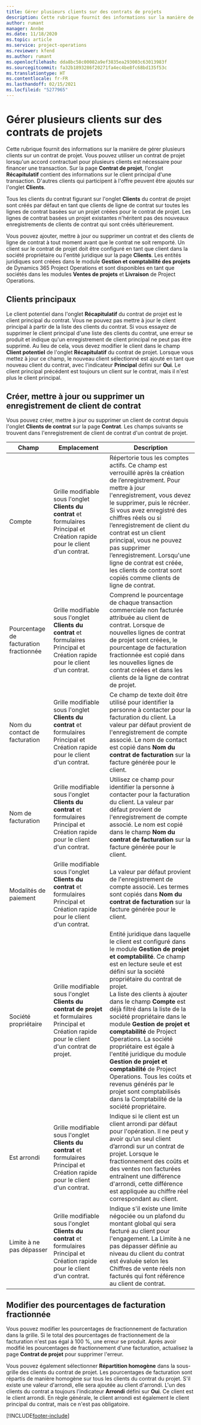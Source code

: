 ```yaml
---
title: Gérer plusieurs clients sur des contrats de projets
description: Cette rubrique fournit des informations sur la manière de gérer plusieurs clients sur un contrat de projet.
author: rumant
manager: Annbe
ms.date: 11/18/2020
ms.topic: article
ms.service: project-operations
ms.reviewer: kfend
ms.author: rumant
ms.openlocfilehash: dda8bc58c00082a9ef3835ea293003c63013983f
ms.sourcegitcommit: fa32b1893286f20271fa4ec4be8fc68bd135f53c
ms.translationtype: HT
ms.contentlocale: fr-FR
ms.lasthandoff: 02/15/2021
ms.locfileid: "5277965"
---
```

# <a name="manage-multiple-customers-on-project-contracts"></a>Gérer plusieurs clients sur des contrats de projets

Cette rubrique fournit des informations sur la manière de gérer plusieurs clients sur un contrat de projet. Vous pouvez utiliser un contrat de projet lorsqu'un accord contractuel pour plusieurs clients est nécessaire pour financer une transaction. Sur la page **Contrat de projet**, l'onglet **Récapitulatif** contient des informations sur le client principal d'une transaction. D'autres clients qui participent à l'offre peuvent être ajoutés sur l'onglet **Clients**.

Tous les clients du contrat figurant sur l'onglet **Clients** du contrat de projet sont créés par défaut en tant que clients de ligne de contrat sur toutes les lignes de contrat basées sur un projet créées pour le contrat de projet. Les lignes de contrat basées un projet existantes n'héritent pas des nouveaux enregistrements de clients de contrat qui sont créés ultérieurement.

Vous pouvez ajouter, mettre à jour ou supprimer un contrat et des clients de ligne de contrat à tout moment avant que le contrat ne soit remporté. Un client sur le contrat de projet doit être configuré en tant que client dans la société propriétaire ou l'entité juridique sur la page **Clients**. Les entités juridiques sont créées dans le module **Gestion et comptabilité des projets** de Dynamics 365 Project Operations et sont disponibles en tant que sociétés dans les modules **Ventes de projets** et **Livraison** de Project Operations.

## <a name="primary-customers"></a>Clients principaux

Le client potentiel dans l'onglet **Récapitulatif** du contrat de projet est le client principal du contrat. Vous ne pouvez pas mettre à jour le client principal à partir de la liste des clients du contrat. Si vous essayez de supprimer le client principal d'une liste des clients du contrat, une erreur se produit et indique qu'un enregistrement de client principal ne peut pas être supprimé. Au lieu de cela, vous devez modifier le client dans le champ **Client potentiel** de l'onglet **Récapitulatif** du contrat de projet. Lorsque vous mettez à jour ce champ, le nouveau client sélectionné est ajouté en tant que nouveau client du contrat, avec l'indicateur **Principal** défini sur **Oui**. Le client principal précédent est toujours un client sur le contrat, mais il n'est plus le client principal.

## <a name="create-update-or-delete-a-contract-customer-record"></a>Créer, mettre à jour ou supprimer un enregistrement de client de contrat

Vous pouvez créer, mettre à jour ou supprimer un client de contrat depuis l'onglet **Clients de contrat** sur la page **Contrat**. Les champs suivants se trouvent dans l'enregistrement de client de contrat d'un contrat de projet.

| **Champ** | **Emplacement** | **Description** | 
| --- | --- | --- | 
| Compte | Grille modifiable sous l'onglet **Clients du contrat** et formulaires Principal et Création rapide pour le client d'un contrat. | Répertorie tous les comptes actifs. Ce champ est verrouillé après la création de l’enregistrement. Pour mettre à jour l'enregistrement, vous devez le supprimer, puis le récréer. Si vous avez enregistré des chiffres réels ou si l’enregistrement de client du contrat est un client principal, vous ne pouvez pas supprimer l’enregistrement. Lorsqu'une ligne de contrat est créée, les clients de contrat sont copiés comme clients de ligne de contrat. |
| Pourcentage de facturation fractionnée | Grille modifiable sous l'onglet **Clients du contrat** et formulaires Principal et Création rapide pour le client d'un contrat. | Comprend le pourcentage de chaque transaction commerciale non facturée attribuée au client de contrat. Lorsque de nouvelles lignes de contrat de projet sont créées, le pourcentage de facturation fractionnée est copié dans les nouvelles lignes de contrat créées et dans les clients de la ligne de contrat de projet. |
| Nom du contact de facturation | Grille modifiable sous l'onglet **Clients du contrat** et formulaires Principal et Création rapide pour le client d'un contrat. | Ce champ de texte doit être utilisé pour identifier la personne à contacter pour la facturation du client. La valeur par défaut provient de l'enregistrement de compte associé. Le nom de contact est copié dans **Nom du contrat de facturation** sur la facture générée pour le client. |
| Nom de facturation | Grille modifiable sous l'onglet **Clients du contrat** et formulaires Principal et Création rapide pour le client d'un contrat. | Utilisez ce champ pour identifier la personne à contacter pour la facturation du client. La valeur par défaut provient de l'enregistrement de compte associé. Le nom est copié dans le champ **Nom du contrat de facturation** sur la facture générée pour le client. |
| Modalités de paiement | Grille modifiable sous l'onglet **Clients du contrat** et formulaires Principal et Création rapide pour le client d'un contrat. | La valeur par défaut provient de l'enregistrement de compte associé. Les termes sont copiés dans **Nom du contrat de facturation** sur la facture générée pour le client. |
| Société propriétaire | Grille modifiable sous l'onglet **Clients du contrat de projet** et formulaires Principal et Création rapide pour le client d'un contrat de projet. | Entité juridique dans laquelle le client est configuré dans le module **Gestion de projet et comptabilité**. Ce champ est en lecture seule et est défini sur la société propriétaire du contrat de projet.</br>La liste des clients à ajouter dans le champ **Compte** est déjà filtré dans la liste de la société propriétaire dans le module **Gestion de projet et comptabilité** de Project Operations. La société propriétaire est égale à l'entité juridique du module **Gestion de projet et comptabilité** de Project Operations. Tous les coûts et revenus générés par le projet sont comptabilisés dans la Comptabilité de la société propriétaire. |
| Est arrondi | Grille modifiable sous l'onglet **Clients du contrat** et formulaires Principal et Création rapide pour le client d'un contrat. | Indique si le client est un client arrondi par défaut pour l'opération. Il ne peut y avoir qu’un seul client d’arrondi sur un contrat de projet. Lorsque le fractionnement des coûts et des ventes non facturées entraînent une différence d'arrondi, cette différence est appliquée au chiffre réel correspondant au client. |
| Limite à ne pas dépasser | Grille modifiable sous l'onglet **Clients du contrat** et formulaires Principal et Création rapide pour le client d'un contrat. | Indique s'il existe une limite négociée ou un plafond du montant global qui sera facturé au client pour l'engagement. La Limite à ne pas dépasser définie au niveau du client du contrat est évaluée selon les Chiffres de vente réels non facturés qui font référence au client de contrat. |

## <a name="edit-billing-split-percentages"></a>Modifier des pourcentages de facturation fractionnée

Vous pouvez modifier les pourcentages de fractionnement de facturation dans la grille. Si le total des pourcentages de fractionnement de la facturation n'est pas égal à 100 %, une erreur se produit. Après avoir modifié les pourcentages de fractionnement d'une facturation, actualisez la page **Contrat de projet** pour supprimer l'erreur.

Vous pouvez également sélectionner **Répartition homogène** dans la sous-grille des clients du contrat de projet. Les pourcentages de facturation sont répartis de manière homogène sur tous les clients du contrat du projet. S'il existe une valeur d'arrondi, elle sera ajoutée au client d'arrondi. L'un des clients du contrat a toujours l'indicateur **Arrondi** défini sur **Oui**. Ce client est le client arrondi. En règle générale, le client arrondi est également le client principal du contrat, mais ce n'est pas obligatoire.


[!INCLUDE[footer-include](../includes/footer-banner.md)]
